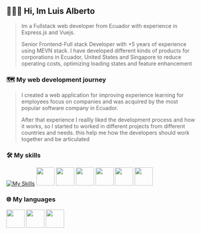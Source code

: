 ## 👨🏽‍💻 Hi, Im Luis Alberto
>Im a Fullstack web developer from Ecuador with experience in Express.js and Vuejs.
>
>Senior Frontend-Full stack Developer with +5 years of experience using MEVN stack. I have developed different kinds of products for corporations in Ecuador, United States and Singapore to reduce operating costs, optimizing loading states and feature enhancement

### 🗺 My web development journey
>I created a web application for improving experience learning for employees focus on companies and was acquired by the most popular software company in Ecuador.
>
>After that experience I reallly liked the development process and how it works, so I started to worked in different projects from different countries and needs.
>this help me how the developers should work together and be articulated


### 🛠 My skills
[![My Skills](https://skillicons.dev/icons?i=aws,gcp,azure,react,vue,flutter&perline=3)](https://skillicons.dev)
<img src="./icons/Firebase-Dark.svg" width="48">
<img src="./icons/Figma-Dark.svg" width="48">
<img src="./icons/ExpressJS-Dark.svg" width="48">
<img src="./icons/MongoDB.svg" width="48">
<img src="./icons/Netlify-Dark.svg" width="48">
<img src="./icons/VueJS-Dark.svg" width="48">

### 🌐 My languages
<img src="./icons/JavaScript.svg" width="48"> 
<img src="./icons/TypeScript.svg" width="48"> 
<img src="./icons/CSS.svg" width="48">
